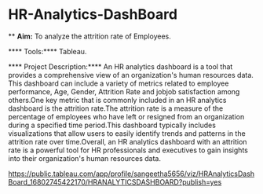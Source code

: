 # HR-Analytics-DashBoard

**
**Aim:**
 To analyze the attrition rate of Employees.
 
 
**** Tools:****
  Tableau.
  
  
****  Project Description:****
  An HR analytics dashboard is a tool that provides a comprehensive view of an organization's human resources data. This dashboard can include a variety of metrics related to employee performance, Age, Gender, Attrition Rate and jobjob satisfaction among others.One key metric that is commonly included in an HR analytics dashboard is the attrition rate.The attrition rate is a measure of the percentage of employees who have left or resigned from an organization during a specified time period.This dashboard typically includes visualizations that allow users to easily identify trends and patterns in the attrition rate over time.Overall, an HR analytics dashboard with an attrition rate is a powerful tool for HR professionals and executives to gain insights into their organization's human resources data. 
  
  
  
  https://public.tableau.com/app/profile/sangeetha5656/viz/HRAnalyticsDashBoard_16802745422170/HRANALYTICSDASHBOARD?publish=yes
